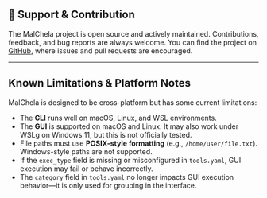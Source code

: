 
## 🦀 Support & Contribution

The MalChela project is open source and actively maintained. Contributions, feedback, and bug reports are always welcome. You can find the project on [GitHub](https://github.com/dwmetz/MalChela), where issues and pull requests are encouraged.

---

## Known Limitations & Platform Notes

MalChela is designed to be cross-platform but has some current limitations:

- The **CLI** runs well on macOS, Linux, and WSL environments.
- The **GUI** is supported on macOS and Linux. It may also work under WSLg on Windows 11, but this is not officially tested.
- File paths must use **POSIX-style formatting** (e.g., `/home/user/file.txt`). Windows-style paths are not supported.
- If the `exec_type` field is missing or misconfigured in `tools.yaml`, GUI execution may fail or behave incorrectly.
- The `category` field in `tools.yaml` no longer impacts GUI execution behavior—it is only used for grouping in the interface.
